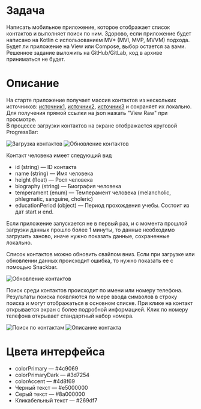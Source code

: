 # Задача
Написать мобильное приложение, которое отображает список контактов и выполняет поиск по ним. Здорово, если приложение будет написано на Kotlin с использованием MV* (MVI, MVP, MVVM) подхода. Будет ли приложение на View или Compose, выбор остается за вами. Решенное задание выложить на GitHub/GitLab, код в архиве приниматься не будет.

# Описание
На старте приложение получает массив контактов из нескольких источников: [источник1](json/generated-01.json), [источник2](json/generated-02.json), [источник3](json/generated-03.json) и сохраняет их локально. Для получения прямой ссылки на json нажать "View Raw" при просмотре.  
В процессе загрузки контактов на экране отображается круговой ProgressBar:

![Загрузка контактов](static/shot-01.png) ![Обновление контактов](static/shot-02.png)

Контакт человека имеет следующий вид
- id (string) — ID контакта
- name (string) — Имя человека
- height (float) — Рост человека
- biography (string) — Биография человека
- temperament (enum) — Темперамент человека (melancholic, phlegmatic, sanguine, choleric)
- educationPeriod (object) — Период прохождения учебы. Состоит из дат start и end.

Если приложение запускается не в первый раз, и с момента прошлой загрузки данных прошло более 1 минуты, то данные необходимо загрузить заново, иначе нужно показать данные, сохраненные локально.

Список контактов можно обновить свайпом вниз. Если при загрузке или обновлении данных происходит ошибка, то нужно показать ее с помощью Snackbar.

![Обновление контактов](static/shot-03.png)

Поиск среди контактов происходит по имени или номеру телефона. Результаты поиска появляются по мере ввода символов в строку поиска и могут отображаться в основном списке. При клике на контакт открывается экран с более подробной информацией. Клик по номеру телефона открывает стандартный набор номера.

![Поиск по контактам](static/shot-04.png) ![Описание контакта](static/shot-05.png)

# Цвета интерфейса

- colorPrimary — #4c9069
- colorPrimaryDark — #3d7254
- colorAccent — #4d8f69
- Черный текст — #e5000000
- Серый текст — #8a000000
- Кликабельный текст — #269df7

